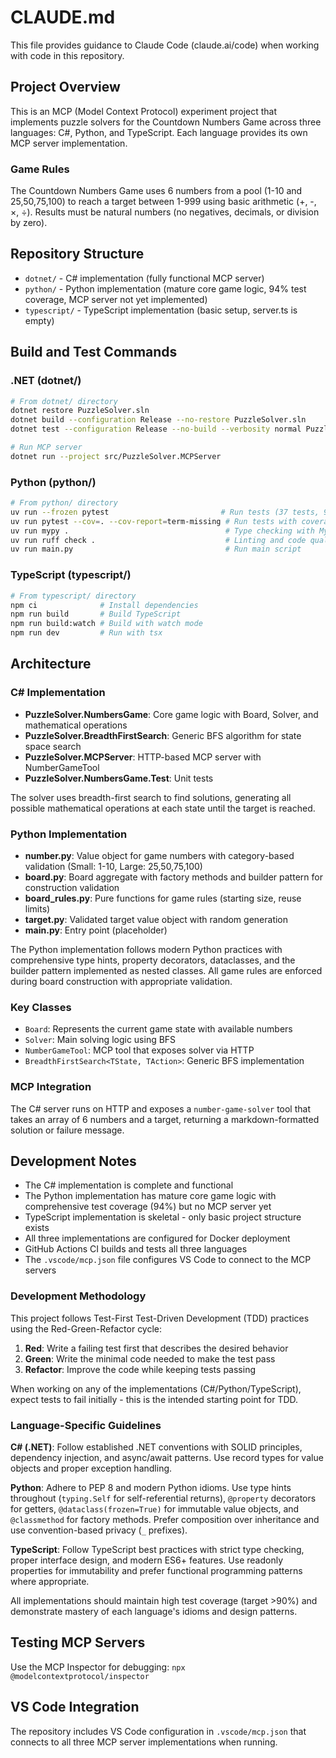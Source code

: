 # CLAUDE.md

This file provides guidance to Claude Code (claude.ai/code) when working with code in this repository.

## Project Overview

This is an MCP (Model Context Protocol) experiment project that implements puzzle solvers for the Countdown Numbers Game across three languages: C#, Python, and TypeScript. Each language provides its own MCP server implementation.

### Game Rules
The Countdown Numbers Game uses 6 numbers from a pool (1-10 and 25,50,75,100) to reach a target between 1-999 using basic arithmetic (+, -, ×, ÷). Results must be natural numbers (no negatives, decimals, or division by zero).

## Repository Structure

- `dotnet/` - C# implementation (fully functional MCP server)
- `python/` - Python implementation (mature core game logic, 94% test coverage, MCP server not yet implemented)  
- `typescript/` - TypeScript implementation (basic setup, server.ts is empty)

## Build and Test Commands

### .NET (dotnet/)
```bash
# From dotnet/ directory
dotnet restore PuzzleSolver.sln
dotnet build --configuration Release --no-restore PuzzleSolver.sln
dotnet test --configuration Release --no-build --verbosity normal PuzzleSolver.sln

# Run MCP server
dotnet run --project src/PuzzleSolver.MCPServer
```

### Python (python/)
```bash
# From python/ directory
uv run --frozen pytest                         # Run tests (37 tests, 95% coverage)
uv run pytest --cov=. --cov-report=term-missing # Run tests with coverage report
uv run mypy .                                   # Type checking with MyPy
uv run ruff check .                             # Linting and code quality
uv run main.py                                  # Run main script
```

### TypeScript (typescript/)
```bash
# From typescript/ directory
npm ci              # Install dependencies
npm run build       # Build TypeScript
npm run build:watch # Build with watch mode
npm run dev         # Run with tsx
```

## Architecture

### C# Implementation
- **PuzzleSolver.NumbersGame**: Core game logic with Board, Solver, and mathematical operations
- **PuzzleSolver.BreadthFirstSearch**: Generic BFS algorithm for state space search
- **PuzzleSolver.MCPServer**: HTTP-based MCP server with NumberGameTool
- **PuzzleSolver.NumbersGame.Test**: Unit tests

The solver uses breadth-first search to find solutions, generating all possible mathematical operations at each state until the target is reached.

### Python Implementation
- **number.py**: Value object for game numbers with category-based validation (Small: 1-10, Large: 25,50,75,100)
- **board.py**: Board aggregate with factory methods and builder pattern for construction validation
- **board_rules.py**: Pure functions for game rules (starting size, reuse limits)
- **target.py**: Validated target value object with random generation
- **main.py**: Entry point (placeholder)

The Python implementation follows modern Python practices with comprehensive type hints, property decorators, dataclasses, and the builder pattern implemented as nested classes. All game rules are enforced during board construction with appropriate validation.

### Key Classes
- `Board`: Represents the current game state with available numbers
- `Solver`: Main solving logic using BFS
- `NumberGameTool`: MCP tool that exposes solver via HTTP
- `BreadthFirstSearch<TState, TAction>`: Generic BFS implementation

### MCP Integration
The C# server runs on HTTP and exposes a `number-game-solver` tool that takes an array of 6 numbers and a target, returning a markdown-formatted solution or failure message.

## Development Notes

- The C# implementation is complete and functional
- The Python implementation has mature core game logic with comprehensive test coverage (94%) but no MCP server yet
- TypeScript implementation is skeletal - only basic project structure exists
- All three implementations are configured for Docker deployment
- GitHub Actions CI builds and tests all three languages
- The `.vscode/mcp.json` file configures VS Code to connect to the MCP servers

### Development Methodology

This project follows Test-First Test-Driven Development (TDD) practices using the Red-Green-Refactor cycle:

1. **Red**: Write a failing test first that describes the desired behavior
2. **Green**: Write the minimal code needed to make the test pass
3. **Refactor**: Improve the code while keeping tests passing

When working on any of the implementations (C#/Python/TypeScript), expect tests to fail initially - this is the intended starting point for TDD.

### Language-Specific Guidelines

**C# (.NET)**: Follow established .NET conventions with SOLID principles, dependency injection, and async/await patterns. Use record types for value objects and proper exception handling.

**Python**: Adhere to PEP 8 and modern Python idioms. Use type hints throughout (`typing.Self` for self-referential returns), `@property` decorators for getters, `@dataclass(frozen=True)` for immutable value objects, and `@classmethod` for factory methods. Prefer composition over inheritance and use convention-based privacy (`_` prefixes).

**TypeScript**: Follow TypeScript best practices with strict type checking, proper interface design, and modern ES6+ features. Use readonly properties for immutability and prefer functional programming patterns where appropriate.

All implementations should maintain high test coverage (target >90%) and demonstrate mastery of each language's idioms and design patterns.

## Testing MCP Servers

Use the MCP Inspector for debugging: `npx @modelcontextprotocol/inspector`

## VS Code Integration

The repository includes VS Code configuration in `.vscode/mcp.json` that connects to all three MCP server implementations when running.